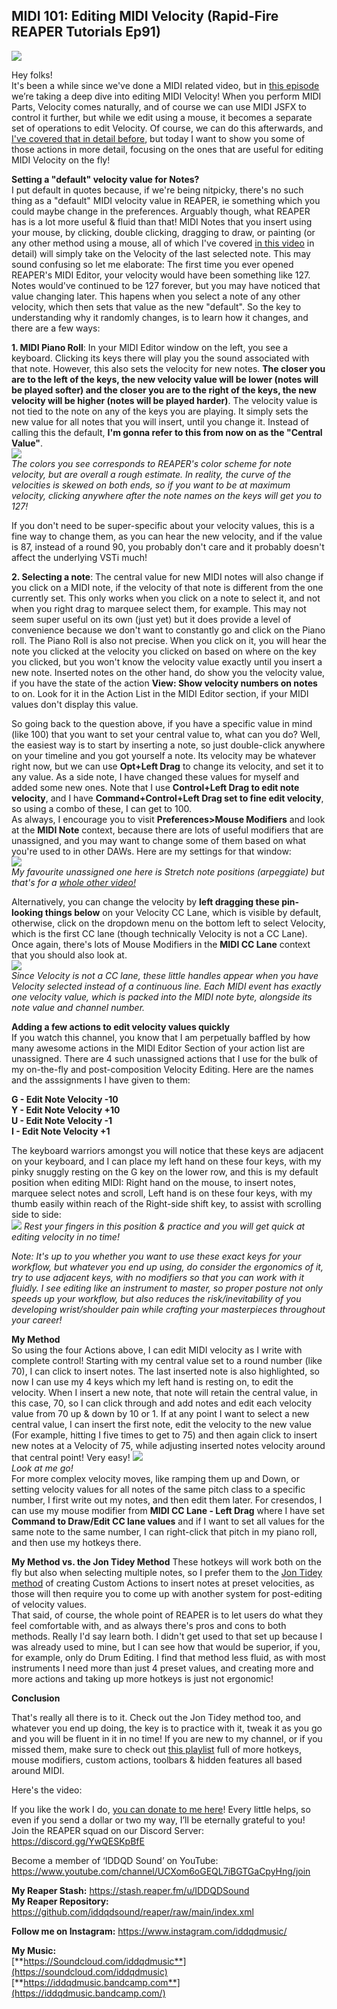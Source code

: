 ## MIDI 101: Editing MIDI Velocity (Rapid-Fire REAPER Tutorials Ep91)

![](/blog/rfrt/92/RFRT-EP92.jpg)

Hey folks!  
 It's been a while since we've done a MIDI related video, but in [this episode](https://youtu.be/er38jXJRDVo) we’re taking a deep dive into editing MIDI Velocity! When you perform MIDI Parts, Velocity comes naturally, and of course we can use MIDI JSFX to control it further, but while we edit using a mouse, it becomes a separate set of operations to edit Velocity. Of course, we can do this afterwards, and [I've covered that in detail before](https://www.youtube.com/watch?v=0Ch9hLZBh5M), but today I want to show you some of those actions in more detail, focusing on the ones that are useful for editing MIDI Velocity on the fly! 

**Setting a "default" velocity value for Notes?**  
I put default in quotes because, if we're being nitpicky, there's no such thing as a "default" MIDI velocity value in REAPER, ie something which you could maybe change in the preferences. Arguably though, what REAPER has is a lot more useful & fluid than that! MIDI Notes that you insert using your mouse, by clicking, double clicking, dragging to draw, or painting (or any other method using a mouse, all of which I've covered [in this video](https://www.youtube.com/watch?v=pw743Lk70PA) in detail) will simply take on the Velocity of the last selected note. This may sound confusing so let me elaborate: The first time you ever opened REAPER's MIDI Editor, your velocity would have been something like 127. Notes would've continued to be 127 forever, but you may have noticed that value changing later. This hapens when you select a note of any other velocity, which then sets that value as the new "default". So the key to understanding why it randomly changes, is to learn how it changes, and there are a few ways:

**1. MIDI Piano Roll**: In your MIDI Editor window on the left, you see a keyboard. Clicking its keys there will play you the sound associated with that note. However, this also sets the velocity for new notes. **The closer you are to the left of the keys, the new velocity value will be lower (notes will be played softer) and the closer you are to the right of the keys, the new velocity will be higher (notes will be played harder)**. The velocity value is not tied to the note on any of the keys you are playing. It simply sets the new value for all notes that you will insert, until you change it. Instead of calling this the default, **I'm gonna refer to this from now on as the "Central Value"**.   
 ![](/blog/rfrt/92/RFRT91-1.png)  
 _The colors you see corresponds to REAPER's color scheme for note velocity, but are overall a rough estimate. In reality, the curve of the velocities is skewed on both ends, so if you want to be at maximum velocity, clicking anywhere after the note names on the keys will get you to 127!_

 If you don't need to be super-specific about your velocity values, this is a fine way to change them, as you can hear the new velocity, and if the value is 87, instead of a round 90, you probably don't care and it probably doesn't affect the underlying VSTi much!

 **2. Selecting a note**: The central value for new MIDI notes will also change if you click on a MIDI note, if the velocity of that note is different from the one currently set. This only works when you click on a note to select it, and not when you right drag to marquee select them, for example. This may not seem super useful on its own (just yet) but it does provide a level of convenience because we don't want to constantly go and click on the Piano roll. The Piano Roll is also not precise. When you click on it, you will hear the note you clicked at the velocity you clicked on based on where on the key you clicked, but you won't know the velocity value exactly until you insert a new note. Inserted notes on the other hand, do show you the velocity value, if you have the state of the action **View: Show velocity numbers on notes** to on. Look for it in the Action List in the MIDI Editor section, if your MIDI values don't display this value.

  So going back to the question above, if you have a specific value in mind (like 100) that you want to set your central value to, what can you do? Well, the easiest way is to start by inserting a note, so just double-click anywhere on your timeline and you got yourself a note. Its velocity may be whatever right now, but we can use **Opt+Left Drag** to change its velocity, and set it to any value. As a side note, I have changed these values for myself and added some new ones. Note that I use **Control+Left Drag to edit note velocity**, and I have **Command+Control+Left Drag set to fine edit velocity**, so using a combo of these, I can get to 100.  
  As always, I encourage you to visit **Preferences>Mouse Modifiers** and look at the **MIDI Note** context, because there are lots of useful modifiers that are unassigned, and you may want to change some of them based on what you're used to in other DAWs. Here are my settings for that window:  
  ![](/blog/rfrt/92/RFRT92-2.png)  
  _My favourite unassigned one here is Stretch note positions (arpeggiate) but that's for a [whole other video!](https://www.youtube.com/watch?v=ByfB7OYzR4E)_

 Alternatively, you can change the velocity by **left dragging these pin-looking things below** on your Velocity CC Lane, which is visible by default, otherwise, click on the dropdown menu on the bottom left to select Velocity, which is the first CC lane (though technically Velocity is not a CC Lane). Once again, there's lots of Mouse Modifiers in the **MIDI CC Lane** context that you should also look at.  
  ![](/blog/rfrt/92/RFRT92-3.png)  
  _Since Velocity is not a CC lane, these little handles appear when you have Velocity selected instead of a continuous line. Each MIDI event has exactly one velocity value, which is packed into the MIDI note byte, alongside its note value and channel number._  
  

**Adding a few actions to edit velocity values quickly**  
If you watch this channel, you know that I am perpetually baffled by how many awesome actions in the MIDI Editor Section of your action list are unassigned. There are 4 such unassigned actions that I use for the bulk of my on-the-fly and post-composition Velocity Editing. Here are the names and the asssignments I have given to them:  

**G - Edit Note Velocity -10**  
**Y - Edit Note Velocity +10**  
**U - Edit Note Velocity -1**  
**I - Edit Note Velocity +1**  

The keyboard warriors amongst you will notice that these keys are adjacent on your keyboard, and I can place my left hand on these four keys, with my pinky snuggly resting on the G key on the lower row, and this is my default position when editing MIDI: Right hand on the mouse, to insert notes, marquee select notes and scroll, Left hand is on these four keys, with my thumb easily within reach of the Right-side shift key, to assist with scrolling side to side:  
 ![](/blog/rfrt/92/RFRT92-4.png) 
_Rest your fingers in this position & practice and you will get quick at editing velocity in no time!_

 _Note: It's up to you whether you want to use these exact keys for your workflow, but whatever you end up using, do consider the ergonomics of it, try to use adjacent keys, with no modifiers so that you can work with it fluidly. I see editing like an instrument to master, so proper posture not only speeds up your workflow, but also reduces the risk/inevitability of you developing wrist/shoulder pain while crafting your masterpieces throughout your career!_

 **My Method**  
 So using the four Actions above, I can edit MIDI velocity as I write with complete control! Starting with my central value set to a round number (like 70), I can click to insert notes. The last inserted note is also highlighted, so now I can use my 4 keys which my left hand is resting on, to edit the velocity. When I insert a new note, that note will retain the central value, in this case, 70, so I can click through and add notes and edit each velocity value from 70 up & down by 10 or 1. If at any point I want to select a new central value, I can insert the first note, edit the velocity to the new value (For example, hitting I five times to get to 75) and then again click to insert new notes at a Velocity of 75, while adjusting inserted notes velocity around that central point! Very easy! 
 ![](/blog/rfrt/92/RFRT92-5.gif)  
 _Look at me go!_  
 For more complex velocity moves, like ramping them up and Down, or setting velocity values for all notes of the same pitch class to a specific number, I first write out my notes, and then edit them later. For cresendos, I can use my mouse modifier from **MIDI CC Lane - Left Drag** where I have set **Command to Draw/Edit CC lane values** and if I want to set all values for the same note to the same number, I can right-click that pitch in my piano roll, and then use my hotkeys there.  

 **My Method vs. the Jon Tidey Method** 
  These hotkeys will work both on the fly but also when selecting multiple notes, so I prefer them to the [Jon Tidey method](https://www.youtube.com/watch?v=pVuOHgOyp0Q) of creating Custom Actions to insert notes at preset velocities, as those will then require you to come up with another system for post-editing of velocity values.  
  That said, of course, the whole point of REAPER is to let users do what they feel comfortable with, and as always there's pros and cons to both methods. Really I'd say learn both. I didn't get used to that set up because I was already used to mine, but I can see how that would be superior, if you, for example, only do Drum Editing. I find that method less fluid, as with most instruments I need more than just 4 preset values, and creating more and more actions and taking up more hotkeys is just not ergonomic!

**Conclusion**

That's really all there is to it. Check out the Jon Tidey method too, and whatever you end up doing, the key is to practice with it, tweak it as you go and you will be fluent in it in no time! If you are new to my channel, or if you missed them, make sure to check out [this playlist](https://www.youtube.com/watch?v=akqKvLiO0xc&list=PLjvmrOUg3J0qpyLea1FiRBrpfWyRaUbgg) full of more hotkeys, mouse modifiers, custom actions, toolbars & hidden features all based around MIDI. 

Here's the video:

<youtube id="er38jXJRDVo"></youtube>

If you like the work I do, [you can donate to me here](http://www.buymeacoffee.com/iddqdsound)! Every little helps, so even if you send a dollar or two my way, I’ll be eternally grateful to you!  
 Join the REAPER squad on our Discord Server:  
<https://discord.gg/YwQESKpBfE>

Become a member of ‘IDDQD Sound’ on YouTube: <https://www.youtube.com/channel/UCXom6oGEQL7iBGTGaCpyHng/join>

**My Reaper Stash:** <https://stash.reaper.fm/u/IDDQDSound>  
**My Reaper Repository:** <https://github.com/iddqdsound/reaper/raw/main/index.xml>

**Follow me on Instagram:** <https://www.instagram.com/iddqdmusic/>

**My Music:**  
[**https://Soundcloud.com/iddqdmusic**](https://soundcloud.com/iddqdmusic)  
[**https://iddqdmusic.bandcamp.com**](https://iddqdmusic.bandcamp.com/)

